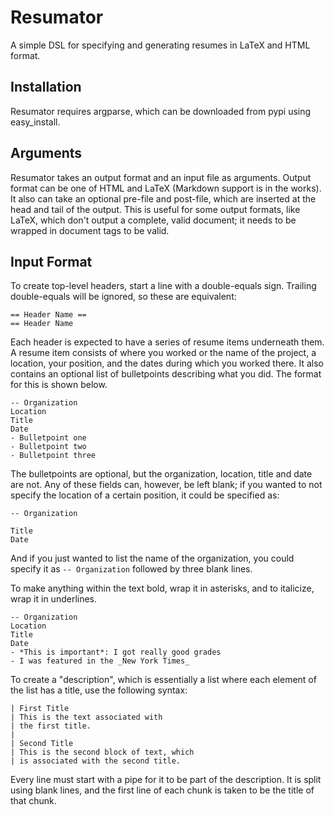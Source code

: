 Resumator
=========

A simple DSL for specifying and generating resumes in LaTeX and HTML format.

Installation
------------
Resumator requires argparse, which can be downloaded from pypi using
easy\_install.

Arguments
---------

Resumator takes an output format and an input file as arguments. Output format
can be one of HTML and LaTeX (Markdown support is in the works). It also can
take an optional pre-file and post-file, which are inserted at the head and tail
of the output. This is useful for some output formats, like LaTeX, which don't
output a complete, valid document; it needs to be wrapped in document tags to be
valid.

Input Format
------------

To create top-level headers, start a line with a double-equals sign. Trailing
double-equals will be ignored, so these are equivalent:

    == Header Name ==
    == Header Name

Each header is expected to have a series of resume items underneath them. A
resume item consists of where you worked or the name of the project, a location,
your position, and the dates during which you worked there. It also contains an
optional list of bulletpoints describing what you did. The format for this is
shown below.

    -- Organization
    Location
    Title
    Date
    - Bulletpoint one
    - Bulletpoint two
    - Bulletpoint three

The bulletpoints are optional, but the organization, location, title and date
are not. Any of these fields can, however, be left blank; if you wanted to not
specify the location of a certain position, it could be specified as:

    -- Organization

    Title
    Date

And if you just wanted to list the name of the organization, you could specify
it as `-- Organization` followed by three blank lines.

To make anything within the text bold, wrap it in asterisks, and to italicize,
wrap it in underlines.

    -- Organization
    Location
    Title
    Date
    - *This is important*: I got really good grades
    - I was featured in the _New York Times_

To create a "description", which is essentially a list where each element of the
list has a title, use the following syntax:

    | First Title
    | This is the text associated with
    | the first title.
    |
    | Second Title
    | This is the second block of text, which
    | is associated with the second title.

Every line must start with a pipe for it to be part of the description. It is
split using blank lines, and the first line of each chunk is taken to be the
title of that chunk.
